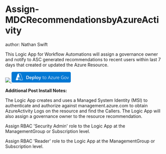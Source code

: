 # Assign-MDCRecommendationsbyAzureActivity
author: Nathan Swift

This Logic App for Workflow Automations will assign a governance owner and notify to ASC generated recommendations to recent users within last 7 days that created or updated the Azure Resource.

<a href="https://portal.azure.com/#create/Microsoft.Template/uri/https%3A%2F%2Fraw.githubusercontent.com%2FAzure%2FAzure-Security-Center%2Fmaster%2FWorkflow%2520automation%2FAssign-MDCRecommendationsbyAzureActivity%2Fazuredeploy.json" target="_blank">
    <img src="https://aka.ms/deploytoazurebutton"/>
</a>
<a href="https://portal.azure.us/#create/Microsoft.Template/uri/https%3A%2F%2Fraw.githubusercontent.com%2FAzure%2FAzure-Security-Center%2Fmaster%2FWorkflow%2520automation%2FAssign-MDCRecommendationsbyAzureActivity%2Fazuredeploy.json" target="_blank">
<img src="https://raw.githubusercontent.com/Azure/azure-quickstart-templates/master/1-CONTRIBUTION-GUIDE/images/deploytoazuregov.png"/>
</a>

**Additional Post Install Notes:**

The Logic App creates and uses a Managed System Identity (MSI) to authenticate and authorize against management.azure.com to obtain AzureActivity Logs on the resource and find the Callers. The Logic App will also assign a governance owner to the resource recommendation.

Assign RBAC 'Security Admin' role to the Logic App at the ManagementGroup or Subscription level.

Assign RBAC 'Reader' role to the Logic App at the ManagementGroup or Subscription level.